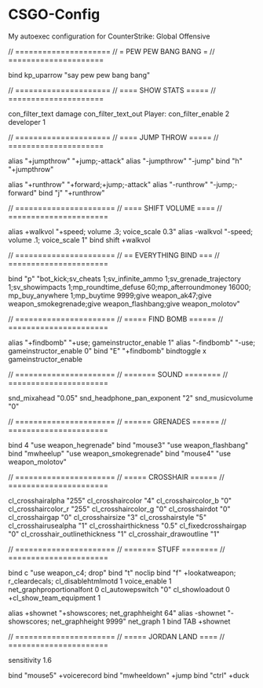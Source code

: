 # CSGO-Config
My autoexec configuration for CounterStrike: Global Offensive

// =====================
// = PEW PEW BANG BANG =
// =====================

bind kp_uparrow "say pew pew bang bang"

// =====================
// ==== SHOW STATS =====
// =====================

con_filter_text damage
con_filter_text_out Player:
con_filter_enable 2
developer 1

// =====================
// ==== JUMP THROW =====
// =====================

alias "+jumpthrow" "+jump;-attack"
alias "-jumpthrow" "-jump"
bind "h" "+jumpthrow"

alias "+runthrow" "+forward;+jump;-attack" 
alias "-runthrow" "-jump;-forward" 
bind "j" "+runthrow"


// ======================
// ==== SHIFT VOLUME ====
// ======================

alias +walkvol "+speed; volume .3; voice_scale 0.3"
alias -walkvol "-speed; volume .1; voice_scale 1"
bind shift +walkvol

// ======================
// == EVERYTHING BIND ===
// ======================

bind "p" "bot_kick;sv_cheats 1;sv_infinite_ammo 1;sv_grenade_trajectory 1;sv_showimpacts 1;mp_roundtime_defuse 60;mp_afterroundmoney 16000; mp_buy_anywhere 1;mp_buytime 9999;give weapon_ak47;give weapon_smokegrenade;give weapon_flashbang;give weapon_molotov"


// ======================
// ===== FIND BOMB ======
// ======================

alias "+findbomb" "+use; gameinstructor_enable 1" alias "-findbomb" "-use; gameinstructor_enable 0" bind "E" "+findbomb"
bindtoggle x gameinstructor_enable

// ======================
// ======= SOUND ========
// ======================

snd_mixahead "0.05"
snd_headphone_pan_exponent "2"
snd_musicvolume "0"

// ======================
// ====== GRENADES ======
// ======================

bind 4 "use weapon_hegrenade"
bind "mouse3" "use weapon_flashbang"
bind "mwheelup" "use weapon_smokegrenade"
bind "mouse4" "use weapon_molotov"

// ======================
// ===== CROSSHAIR ======
// ======================

cl_crosshairalpha "255"
cl_crosshaircolor "4"
cl_crosshaircolor_b "0"
cl_crosshaircolor_r "255"
cl_crosshaircolor_g "0"
cl_crosshairdot "0"
cl_crosshairgap "0"
cl_crosshairsize "3"
cl_crosshairstyle "5"
cl_crosshairusealpha "1"
cl_crosshairthickness "0.5"
cl_fixedcrosshairgap "0"
cl_crosshair_outlinethickness "1"
cl_crosshair_drawoutline "1"

// ======================
// ======= STUFF ========
// ======================

bind c "use weapon_c4; drop"
bind "t" noclip
bind "f" +lookatweapon; r_cleardecals;
cl_disablehtmlmotd 1
voice_enable 1
net_graphproportionalfont 0
cl_autowepswitch "0"
cl_showloadout 0
+cl_show_team_equipment 1

alias +shownet "+showscores; net_graphheight 64"
alias -shownet "-showscores; net_graphheight 9999"
net_graph 1
bind TAB +shownet

// ======================
// ===== JORDAN LAND ====
// ======================

sensitivity 1.6

bind "mouse5" +voicerecord
bind "mwheeldown" +jump
bind "ctrl" +duck
